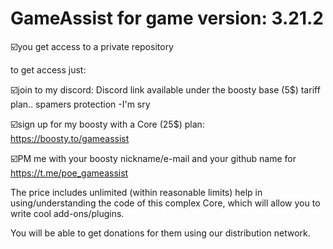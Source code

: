 # GameAssist for game version: 3.21.2

☑️you get access to a private repository

to get access just:

☑️join to my discord: Discord link available under the boosty base (5$) tariff plan.. spamers protection -I'm sry

☑️sign up for my boosty with a Core (25$) plan: https://boosty.to/gameassist

☑️PM me with your boosty nickname/e-mail and your github name for https://t.me/poe_gameassist

The price includes unlimited (within reasonable limits) help in using/understanding the code of this complex Core,
which will allow you to write cool add-ons/plugins. 

You will be able to get donations for them using our distribution network.
